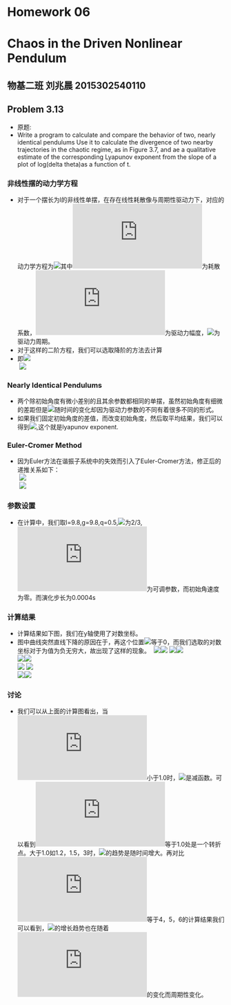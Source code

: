 # Homework 06
# Chaos in the Driven Nonlinear Pendulum
## 物基二班 刘兆晨 2015302540110
## Problem 3.13
- 原题:
- Write a program to calculate and compare the behavior of two, nearly identical pendulums Use it to calculate the divergence of two nearby trajectories in the chaotic regime, as in Figure 3.7, and ae a qualitative estimate of the corresponding Lyapunov exponent from the slope of a plot of log(delta theta)as a function of t.
### 非线性摆的动力学方程
- 对于一个摆长为l的非线性单摆，在存在线性耗散像与周期性驱动力下，对应的动力学方程为![](http://latex.codecogs.com/gif.latex?\frac{d^2\theta}{dt^2}=-\frac{g}{l}sin{\theta}-q\frac{d\theta}{dt}+F_Dsin{\Omega_Dt})其中![](http://latex.codecogs.com/gif.latex?q)为耗散系数，![](http://latex.codecogs.com/gif.latex?F_D)为驱动力幅度，![](http://latex.codecogs.com/gif.latex?\Omega_D)为驱动力周期。
- 对于这样的二阶方程，我们可以选取降阶的方法去计算
- 即![](http://latex.codecogs.com/gif.latex?\frac{d\omega}{dt}=-\frac{g}{l}sin{\theta}-q\frac{d\theta}{dt}+F_Dsin{\Omega_Dt})  
  ![](http://latex.codecogs.com/gif.latex?\frac{d\theta}{dt}=\omega)
### Nearly Identical Pendulums
- 两个除初始角度有微小差别的且其余参数都相同的单摆，虽然初始角度有细微的差距但是![](http://latex.codecogs.com/gif.latex?{\triangle}\theta=|\theta_1-\theta_2|)随时间的变化却因为驱动力参数的不同有着很多不同的形式。
- 如果我们固定初始角度的差值，而改变初始角度，然后取平均结果，我们可以得到![](http://latex.codecogs.com/gif.latex?log({\triangle}\theta)\approx{{\lambda}t}),这个就是lyapunov exponent.
### Euler-Cromer Method
- 因为Euler方法在谐振子系统中的失效而引入了Euler-Cromer方法，修正后的递推关系如下：  
  ![](http://latex.codecogs.com/gif.latex?\omega_{i+1}=\omega_{i}-[\frac{g}{l}sin\omega_i+q\omega_i-F_Dsin\Omega_Dt_i]{\triangle}t)  
  ![](http://latex.codecogs.com/gif.latex?\theta_{i+1}=\theta_i+\omega_{i+1}{\triangle}t)
### 参数设置
- 在计算中，我们取l=9.8,g=9.8,q=0.5,![](http://latex.codecogs.com/gif.latex?\Omega_D)为2/3,![](http://latex.codecogs.com/gif.latex?F_D)为可调参数，而初始角速度为零。而演化步长为0.0004s
### 计算结果
- 计算结果如下图，我们在y轴使用了对数坐标。 
- 图中曲线突然直线下降的原因在于，再这个位置![](http://latex.codecogs.com/gif.latex?{\triangle}\theta)等于0，而我们选取的对数坐标对于为值为负无穷大，故出现了这样的现象。
  ![](https://github.com/liuzhaochen/compuational_physics_N2015302540110/blob/master/homework%2006/fd%3D0.5.png)![](https://github.com/liuzhaochen/compuational_physics_N2015302540110/blob/master/homework%2006/fd%3D0.8.png)
  ![](https://github.com/liuzhaochen/compuational_physics_N2015302540110/blob/master/homework%2006/fd%3D1.0.png)![](https://github.com/liuzhaochen/compuational_physics_N2015302540110/blob/master/homework%2006/fd%3D1.2.png)  
  ![](https://github.com/liuzhaochen/compuational_physics_N2015302540110/blob/master/homework%2006/fd%3D1.5.png)![](https://github.com/liuzhaochen/compuational_physics_N2015302540110/blob/master/homework%2006/fd%3D2.png)  
  ![](https://github.com/liuzhaochen/compuational_physics_N2015302540110/blob/master/homework%2006/FD%3D3.png)
  ![](https://github.com/liuzhaochen/compuational_physics_N2015302540110/blob/master/homework%2006/fd%3D4.png)  
  ![](https://github.com/liuzhaochen/compuational_physics_N2015302540110/blob/master/homework%2006/FD%3D5.png)![](https://github.com/liuzhaochen/compuational_physics_N2015302540110/blob/master/homework%2006/FD%3D6.png)
### 讨论
- 我们可以从上面的计算图看出，当![](http://latex.codecogs.com/gif.latex?F_D)小于1.0时，![](http://latex.codecogs.com/gif.latex?{\triangle}\theta)是减函数。可以看到![](http://latex.codecogs.com/gif.latex?F_D)等于1.0处是一个转折点。大于1.0如1.2，1.5，3时，![](http://latex.codecogs.com/gif.latex?{\triangle}\theta)的趋势是随时间增大。再对比![](http://latex.codecogs.com/gif.latex?F_D)等于4，5，6的计算结果我们可以看到，![](http://latex.codecogs.com/gif.latex?{\triangle}\theta)的增长趋势也在随着![](http://latex.codecogs.com/gif.latex?F_D)的变化而周期性变化。
